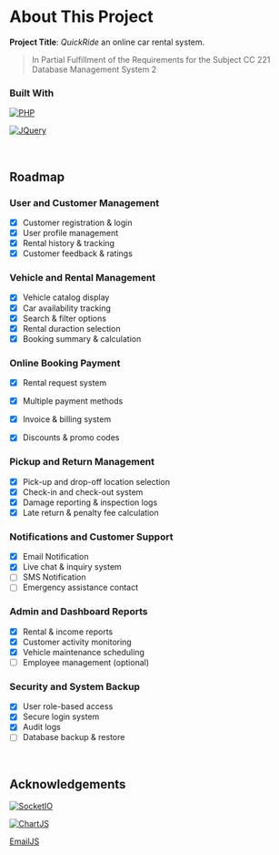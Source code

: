 # About This Project
**Project Title**: *QuickRide* an online car rental system.

> In Partial Fulfillment of the Requirements for the Subject CC 221 Database Management System 2

### Built With

[![PHP](https://shields.io/badge/-PHP-3776AB?style=flat&logo=php)](https://www.php.net/)

[![JQuery](https://img.shields.io/badge/jQuery-0769AD?style=for-the-badge&logo=jquery&logoColor=white)](https://cdnjs.cloudflare.com/ajax/libs/jquery/3.7.1/jquery.min.js)

<br />

## Roadmap
### User and Customer Management
- [x] Customer registration & login
- [x] User profile management
- [x] Rental history & tracking
- [x] Customer feedback & ratings

### Vehicle and Rental Management
- [x] Vehicle catalog display
- [x] Car availability tracking
- [x] Search & filter options
- [x] Rental duraction selection
- [x] Booking summary & calculation

### Online Booking Payment
- [x] Rental request system
- [x] Multiple payment methods
- [x] Invoice & billing system
- [x] Discounts & promo codes


### Pickup and Return Management
- [x] Pick-up and drop-off location selection
- [x] Check-in and check-out system
- [x] Damage reporting & inspection logs
- [x] Late return & penalty fee calculation

### Notifications and Customer Support
- [x] Email Notification
- [x] Live chat & inquiry system
- [ ] SMS Notification
- [ ] Emergency assistance contact

### Admin and Dashboard Reports
- [x] Rental & income reports
- [x] Customer activity monitoring
- [x] Vehicle maintenance scheduling
- [ ] Employee management (optional)

### Security and System Backup
- [x] User role-based access
- [x] Secure login system
- [x] Audit logs
- [ ] Database backup & restore

<br />

## Acknowledgements

[![SocketIO](https://img.shields.io/badge/Socket.io-4.1.3-010101??style=flat-square&logo=Socket.io&logoColor=white)](https://cdn.socket.io/4.8.1/socket.io.min.js)

[![ChartJS](https://img.shields.io/badge/Chart.js-FF6384?style=for-the-badge&logo=Chart.js&logoColor=white)](https://cdnjs.cloudflare.com/ajax/libs/Chart.js/2.9.4/Chart.js)

[EmailJS](https://cdn.jsdelivr.net/npm/@emailjs/browser@3/dist/email.min.js)
